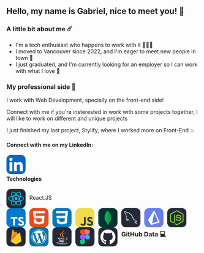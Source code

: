 <h2>Hello, my name is Gabriel, nice to meet you! 🙂</h2>

<h3>A little bit about me ☄️</h3>
<ul>
  <li>I'm a tech enthusiast who happens to work with it 🧑🏽‍💻</li>
  <li>I moved to Vancouver since 2022, and I'm eager to meet new people in town 🍁</li>
  <li>I just graduated, and I'm currently looking for an employer so I can work with what I love 👀</li>
</ul>

<h3>My professional side 🧠</h3>
<p>I work with Web Development, specially on the front-end side!</p>
<p>Connect with me if you're insterested in work with some projects together, I will like to work on different and unique projects</p>
<p>I just finished my last project, Stylify, where I worked more on Front-End 💥</p>

<div>
  <h4>Connect with me on my LinkedIn:</h4>
  <a href="https://www.linkedin.com/in/gabriel-silvestre-dev/"><img align="left" alt="Java" width="50px" style="padding-right: 10px;"   src="https://raw.githubusercontent.com/tandpfun/skill-icons/main/icons/LinkedIn.svg" /></a>
</div>

<br>
<br>

<h4>Technologies</h4>
<div style="display: flex; flex: column nowrap;">
<img align="left" alt="React" width="50px" style="padding-right: 10px;" src="https://raw.githubusercontent.com/tandpfun/skill-icons/main/icons/React-Dark.svg" />
<p>React.JS</p>
</div>
<img align="left" alt="TypeScript" width="50px" style="padding-right: 10px;" src="https://raw.githubusercontent.com/tandpfun/skill-icons/main/icons/TypeScript.svg" />
<img align="left" alt="HTML" width="50px" style="padding-right: 10px;" src="https://raw.githubusercontent.com/tandpfun/skill-icons/main/icons/HTML.svg" />
<img align="left" alt="CSS" width="50px" style="padding-right: 10px;" src="https://raw.githubusercontent.com/tandpfun/skill-icons/main/icons/CSS.svg" />
<img align="left" alt="JavaScript" width="50px" style="padding-right: 10px;" src="https://raw.githubusercontent.com/tandpfun/skill-icons/main/icons/JavaScript.svg" />
<img align="left" alt="MongoDB" width="50px" style="padding-right: 10px;" src="https://raw.githubusercontent.com/tandpfun/skill-icons/main/icons/MongoDB.svg" />
<img align="left" alt="MySQL" width="50px" style="padding-right: 10px;" src="https://raw.githubusercontent.com/tandpfun/skill-icons/main/icons/MySQL-Dark.svg" />
<img align="left" alt="Prisma" width="50px" style="padding-right: 10px;" src="https://raw.githubusercontent.com/tandpfun/skill-icons/main/icons/Prisma.svg" />
<img align="left" alt="Node.JS" width="50px" style="padding-right: 10px;" src="https://raw.githubusercontent.com/tandpfun/skill-icons/main/icons/NodeJS-Dark.svg" />
<img align="left" alt="Firebase" width="50px" style="padding-right: 10px;" src="https://raw.githubusercontent.com/tandpfun/skill-icons/main/icons/Firebase-Dark.svg" />
<img align="left" alt="Wordpress" width="50px" style="padding-right: 10px;" src="https://raw.githubusercontent.com/tandpfun/skill-icons/main/icons/Wordpress.svg" />
<img align="left" alt="Java" width="50px" style="padding-right: 10px;" src="https://raw.githubusercontent.com/tandpfun/skill-icons/main/icons/Java-Dark.svg" />
<img align="left" alt="Figma" width="50px" style="padding-right: 10px;" src="https://raw.githubusercontent.com/tandpfun/skill-icons/main/icons/Figma-Dark.svg" />
<img align="left" alt="GitHub" width="50px" style="padding-right: 10px;" src="https://raw.githubusercontent.com/tandpfun/skill-icons/main/icons/Github-Dark.svg" />

<br>

<br>

<h3>GitHub Data 💻</h3>

<!--
**gabrieldiasls/gabrieldiasls** is a ✨ _special_ ✨ repository because its `README.md` (this file) appears on your GitHub profile.

Here are some ideas to get you started:

- 🔭 I’m currently working on ...
- 🌱 I’m currently learning ...
- 👯 I’m looking to collaborate on ...
- 🤔 I’m looking for help with ...
- 💬 Ask me about ...
- 📫 How to reach me: ...
- 😄 Pronouns: ...
- ⚡ Fun fact: ...
-->
